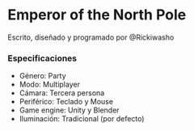 # Emperor of the North Pole

Escrito, diseñado y programado por @Rickiwasho

### Especificaciones

 - Género: Party
 - Modo: Multiplayer
 - Cámara: Tercera persona
 - Periférico: Teclado y Mouse
 - Game engine: Unity y Blender
 - Iluminación: Tradicional (por defecto)
